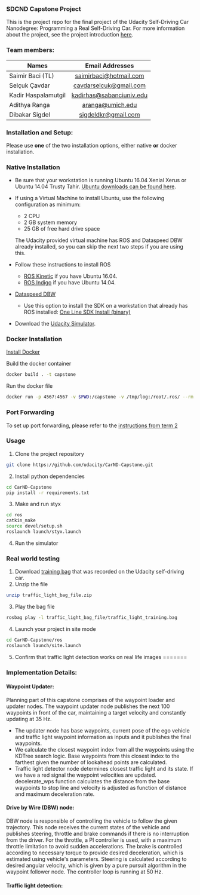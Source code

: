 ### SDCND Capstone Project
This is the project repo for the final project of the Udacity Self-Driving Car Nanodegree: Programming a Real Self-Driving Car. For more information about the project, see the project introduction [here](https://classroom.udacity.com/nanodegrees/nd013/parts/6047fe34-d93c-4f50-8336-b70ef10cb4b2/modules/e1a23b06-329a-4684-a717-ad476f0d8dff/lessons/462c933d-9f24-42d3-8bdc-a08a5fc866e4/concepts/5ab4b122-83e6-436d-850f-9f4d26627fd9).

### Team members:

| Names               | Email Addresses          |
| -------------       |:-------------:           |
| Saimir Baci (TL)    | saimirbaci@hotmail.com   |
| Selçuk Çavdar       | cavdarselcuk@gmail.com   |
| Kadir Haspalamutgil | kadirhas@sabanciuniv.edu |
| Adithya Ranga       | aranga@umich.edu         |
| Dibakar Sigdel      | sigdeldkr@gmail.com      |

### Installation and Setup:
Please use **one** of the two installation options, either native **or** docker installation.

### Native Installation

* Be sure that your workstation is running Ubuntu 16.04 Xenial Xerus or Ubuntu 14.04 Trusty Tahir. [Ubuntu downloads can be found here](https://www.ubuntu.com/download/desktop).
* If using a Virtual Machine to install Ubuntu, use the following configuration as minimum:
  * 2 CPU
  * 2 GB system memory
  * 25 GB of free hard drive space

  The Udacity provided virtual machine has ROS and Dataspeed DBW already installed, so you can skip the next two steps if you are using this.

* Follow these instructions to install ROS
  * [ROS Kinetic](http://wiki.ros.org/kinetic/Installation/Ubuntu) if you have Ubuntu 16.04.
  * [ROS Indigo](http://wiki.ros.org/indigo/Installation/Ubuntu) if you have Ubuntu 14.04.
* [Dataspeed DBW](https://bitbucket.org/DataspeedInc/dbw_mkz_ros)
  * Use this option to install the SDK on a workstation that already has ROS installed: [One Line SDK Install (binary)](https://bitbucket.org/DataspeedInc/dbw_mkz_ros/src/81e63fcc335d7b64139d7482017d6a97b405e250/ROS_SETUP.md?fileviewer=file-view-default)
* Download the [Udacity Simulator](https://github.com/udacity/CarND-Capstone/releases).

### Docker Installation
[Install Docker](https://docs.docker.com/engine/installation/)

Build the docker container
```bash
docker build . -t capstone
```

Run the docker file
```bash
docker run -p 4567:4567 -v $PWD:/capstone -v /tmp/log:/root/.ros/ --rm -it capstone
```

### Port Forwarding
To set up port forwarding, please refer to the [instructions from term 2](https://classroom.udacity.com/nanodegrees/nd013/parts/40f38239-66b6-46ec-ae68-03afd8a601c8/modules/0949fca6-b379-42af-a919-ee50aa304e6a/lessons/f758c44c-5e40-4e01-93b5-1a82aa4e044f/concepts/16cf4a78-4fc7-49e1-8621-3450ca938b77)

### Usage

1. Clone the project repository
```bash
git clone https://github.com/udacity/CarND-Capstone.git
```

2. Install python dependencies
```bash
cd CarND-Capstone
pip install -r requirements.txt
```
3. Make and run styx
```bash
cd ros
catkin_make
source devel/setup.sh
roslaunch launch/styx.launch
```
4. Run the simulator

### Real world testing
1. Download [training bag](https://s3-us-west-1.amazonaws.com/udacity-selfdrivingcar/traffic_light_bag_file.zip) that was recorded on the Udacity self-driving car.
2. Unzip the file
```bash
unzip traffic_light_bag_file.zip
```
3. Play the bag file
```bash
rosbag play -l traffic_light_bag_file/traffic_light_training.bag
```
4. Launch your project in site mode
```bash
cd CarND-Capstone/ros
roslaunch launch/site.launch
```
5. Confirm that traffic light detection works on real life images
=======

### Implementation Details:

#### Waypoint Updater:
Planning part of this capstone comprises of the waypoint loader and updater nodes.
The waypoint updater node publishes the next 100 waypoints in front of the car, maintaining a target velocity and
constantly updating at 35 Hz.
- The updater node has base waypoints, current pose of the ego vehicle and traffic light waypoint information as inputs
and it publishes the final waypoints.
- We calculate the closest waypoint index from all the waypoints using the KDTree search logic.
Base waypoints from this closest index to the farthest given the number of lookahead points are calculated.
- Traffic light detector node determines closest traffic light and its state.
If we have a red signal the waypoint velocities are updated. decelerate_wps function calculates the distance from
the base waypoints to stop line and velocity is adjusted as function of distance and maximum deceleration rate.  

#### Drive by Wire (DBW) node:
DBW node is responsible of controlling the vehicle to follow the given trajectory. This node receives the current states of the vehicle and publishes steering, throttle and brake commands if there is no interruption from the driver. For the throttle, a PI controller is used, with a maximum throttle limitation to avoid sudden accelerations. The brake is controlled according to necessary torque to provide desired deceleration, which is estimated using vehicle's parameters. Steering is calculated according to desired angular velocity, which is given by a pure pursuit algorithm in the waypoint follower node. The controller loop is running at 50 Hz.
#### Traffic light detection:
